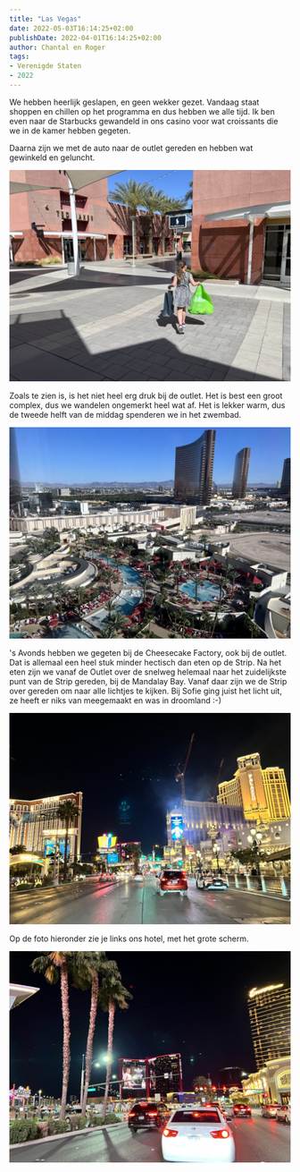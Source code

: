 ```yaml
---
title: "Las Vegas"
date: 2022-05-03T16:14:25+02:00
publishDate: 2022-04-01T16:14:25+02:00
author: Chantal en Roger
tags:
- Verenigde Staten
- 2022
---
```


We hebben heerlijk geslapen, en geen wekker gezet. Vandaag staat shoppen en chillen op het programma en dus hebben we alle tijd. Ik ben even naar de Starbucks gewandeld in ons casino voor wat croissants die we in de kamer hebben gegeten.

Daarna zijn we met de auto naar de outlet gereden en hebben wat gewinkeld en geluncht.

![Las Vegas](./images/IMG_0960.jpg)

Zoals te zien is, is het niet heel erg druk bij de outlet. Het is best een groot complex, dus we wandelen ongemerkt heel wat af. Het is lekker warm, dus de tweede helft van de middag spenderen we in het zwembad.

![Las Vegas](./images/IMG_0961.jpg)

's Avonds hebben we gegeten bij de Cheesecake Factory, ook bij de outlet. Dat is allemaal een heel stuk minder hectisch dan eten op de Strip. Na het eten zijn we vanaf de Outlet over de snelweg helemaal naar het zuidelijkste punt van de Strip gereden, bij de Mandalay Bay. Vanaf daar zijn we de Strip over gereden om naar alle lichtjes te kijken. Bij Sofie ging juist het licht uit, ze heeft er niks van meegemaakt en was in droomland :-)

![Las Vegas](./images/IMG_3019.JPG)

Op de foto hieronder zie je links ons hotel, met het grote scherm.

![Las Vegas](./images/IMG_3023.JPG)
